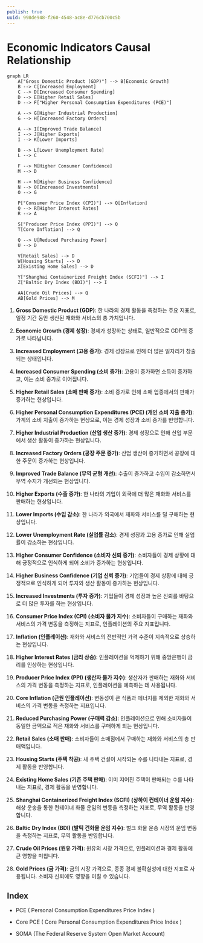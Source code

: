 ```yaml
---
publish: true
uuid: 998de948-f260-4548-ac8e-d776cb700c5b
---
```


# Economic Indicators Causal Relationship

```mermaid
graph LR
    A["Gross Domestic Product (GDP)"] --> B[Economic Growth]
    B --> C[Increased Employment]
    C --> D[Increased Consumer Spending]
    D --> E[Higher Retail Sales]
    D --> F["Higher Personal Consumption Expenditures (PCE)"]

    A --> G[Higher Industrial Production]
    G --> H[Increased Factory Orders]

    A --> I[Improved Trade Balance]
    I --> J[Higher Exports]
    I --> K[Lower Imports]

    B --> L[Lower Unemployment Rate]
    L --> C

    F --> M[Higher Consumer Confidence]
    M --> D

    H --> N[Higher Business Confidence]
    N --> O[Increased Investments]
    O --> G

    P["Consumer Price Index (CPI)"] --> Q[Inflation]
    Q --> R[Higher Interest Rates]
    R --> A

    S["Producer Price Index (PPI)"] --> Q
    T[Core Inflation] --> Q

    Q --> U[Reduced Purchasing Power]
    U --> D

    V[Retail Sales] --> D
    W[Housing Starts] --> D
    X[Existing Home Sales] --> D

    Y["Shanghai Containerized Freight Index (SCFI)"] --> I
    Z["Baltic Dry Index (BDI)"] --> I

    AA[Crude Oil Prices] --> Q
    AB[Gold Prices] --> M
```

1. **Gross Domestic Product (GDP)**: 한 나라의 경제 활동을 측정하는 주요 지표로, 일정 기간 동안 생산된 재화와 서비스의 총 가치입니다.

2. **Economic Growth (경제 성장)**: 경제가 성장하는 상태로, 일반적으로 GDP의 증가로 나타납니다.

3. **Increased Employment (고용 증가)**: 경제 성장으로 인해 더 많은 일자리가 창출되는 상태입니다.

4. **Increased Consumer Spending (소비 증가)**: 고용이 증가하면 소득이 증가하고, 이는 소비 증가로 이어집니다.

5. **Higher Retail Sales (소매 판매 증가)**: 소비 증가로 인해 소매 업종에서의 판매가 증가하는 현상입니다.

6. **Higher Personal Consumption Expenditures (PCE) (개인 소비 지출 증가)**: 가계의 소비 지출이 증가하는 현상으로, 이는 경제 성장과 소비 증가를 반영합니다.

7. **Higher Industrial Production (산업 생산 증가)**: 경제 성장으로 인해 산업 부문에서 생산 활동이 증가하는 현상입니다.

8. **Increased Factory Orders (공장 주문 증가)**: 산업 생산이 증가하면서 공장에 대한 주문이 증가하는 현상입니다.

9. **Improved Trade Balance (무역 균형 개선)**: 수출이 증가하고 수입이 감소하면서 무역 수지가 개선되는 현상입니다.

10. **Higher Exports (수출 증가)**: 한 나라의 기업이 외국에 더 많은 재화와 서비스를 판매하는 현상입니다.

11. **Lower Imports (수입 감소)**: 한 나라가 외국에서 재화와 서비스를 덜 구매하는 현상입니다.

12. **Lower Unemployment Rate (실업률 감소)**: 경제 성장과 고용 증가로 인해 실업률이 감소하는 현상입니다.

13. **Higher Consumer Confidence (소비자 신뢰 증가)**: 소비자들이 경제 상황에 대해 긍정적으로 인식하게 되어 소비가 증가하는 현상입니다.

14. **Higher Business Confidence (기업 신뢰 증가)**: 기업들이 경제 상황에 대해 긍정적으로 인식하게 되어 투자와 생산 활동이 증가하는 현상입니다.

15. **Increased Investments (투자 증가)**: 기업들이 경제 성장과 높은 신뢰를 바탕으로 더 많은 투자를 하는 현상입니다.

16. **Consumer Price Index (CPI) (소비자 물가 지수)**: 소비자들이 구매하는 재화와 서비스의 가격 변동을 측정하는 지표로, 인플레이션의 주요 지표입니다.

17. **Inflation (인플레이션)**: 재화와 서비스의 전반적인 가격 수준이 지속적으로 상승하는 현상입니다.

18. **Higher Interest Rates (금리 상승)**: 인플레이션을 억제하기 위해 중앙은행이 금리를 인상하는 현상입니다.

19. **Producer Price Index (PPI) (생산자 물가 지수)**: 생산자가 판매하는 재화와 서비스의 가격 변동을 측정하는 지표로, 인플레이션을 예측하는 데 사용됩니다.

20. **Core Inflation (근원 인플레이션)**: 변동성이 큰 식품과 에너지를 제외한 재화와 서비스의 가격 변동을 측정하는 지표입니다.

21. **Reduced Purchasing Power (구매력 감소)**: 인플레이션으로 인해 소비자들이 동일한 금액으로 적은 재화와 서비스를 구매하게 되는 현상입니다.

22. **Retail Sales (소매 판매)**: 소비자들이 소매점에서 구매하는 재화와 서비스의 총 판매액입니다.

23. **Housing Starts (주택 착공)**: 새 주택 건설이 시작되는 수를 나타내는 지표로, 경제 활동을 반영합니다.

24. **Existing Home Sales (기존 주택 판매)**: 이미 지어진 주택이 판매되는 수를 나타내는 지표로, 경제 활동을 반영합니다.

25. **Shanghai Containerized Freight Index (SCFI) (상하이 컨테이너 운임 지수)**: 해상 운송을 통한 컨테이너 화물 운임의 변동을 측정하는 지표로, 무역 활동을 반영합니다.

26. **Baltic Dry Index (BDI) (발틱 건화물 운임 지수)**: 벌크 화물 운송 시장의 운임 변동을 측정하는 지표로, 무역 활동을 반영합니다.

27. **Crude Oil Prices (원유 가격)**: 원유의 시장 가격으로, 인플레이션과 경제 활동에 큰 영향을 미칩니다.

28. **Gold Prices (금 가격)**: 금의 시장 가격으로, 종종 경제 불확실성에 대한 지표로 사용됩니다. 소비자 신뢰에도 영향을 미칠 수 있습니다.

## Index

- PCE ( Personal Consumption Expenditures Price Index )
- Core PCE ( Core Personal Consumption Expenditures Price Index )

- SOMA (The Federal Reserve System Open Market Account)